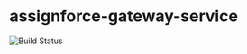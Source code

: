 # assignforce-gateway-service
![Build Status](https://codebuild.us-east-1.amazonaws.com/badges?uuid=eyJlbmNyeXB0ZWREYXRhIjoiV1BqeklBMlZ5K0pZUlRPYmw0ZGVTSTZYUkNQeWxFMnFsT0JITmt4bzNJeitSM2ZIaDZVVGJ3eEhkLzJrUTh3d25XbWVVME1UT0c3VXhxRk96S2lqM2F3PSIsIml2UGFyYW1ldGVyU3BlYyI6IjQvTHNjT3JFWjA2N0NuWUQiLCJtYXRlcmlhbFNldFNlcmlhbCI6MX0%3D&branch=development)
